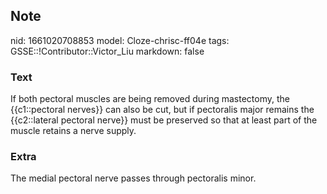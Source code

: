 ## Note
nid: 1661020708853
model: Cloze-chrisc-ff04e
tags: GSSE::!Contributor::Victor_Liu
markdown: false

### Text
<div>
  If both pectoral muscles are being removed during mastectomy, the
  {{c1::pectoral nerves}} can also be cut, but if pectoralis major
  remains the {{c2::lateral pectoral nerve}} must be preserved so
  that at least part of the muscle retains a nerve supply.
</div>

### Extra
The medial pectoral nerve passes through pectoralis minor.
